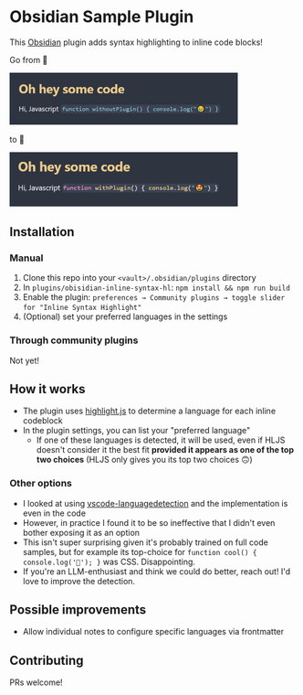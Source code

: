 # Obsidian Sample Plugin

This [Obsidian](https://obsidian.md) plugin adds syntax highlighting to inline code blocks!

Go from 🥱

[<img src="./without-plugin.png" width="400" alt="meh" />](./without-plugin.png)

to 💅

[<img src="./with-plugin.png" width="400" alt="wow" />](./with-plugin.png)

## Installation

### Manual

1. Clone this repo into your `<vault>/.obsidian/plugins` directory
2. In `plugins/obisidian-inline-syntax-hl`: `npm install && npm run build`
3. Enable the plugin: `preferences → Community plugins → toggle slider for "Inline Syntax Highlight"`
4. (Optional) set your preferred languages in the settings

### Through community plugins

Not yet!

## How it works

- The plugin uses [highlight.js](https://highlightjs.readthedocs.io/en/latest/supported-languages.html) to determine a language for each inline codeblock
- In the plugin settings, you can list your "preferred language"
  - If one of these languages is detected, it will be used, even if HLJS doesn't consider it the best fit **provided it appears as one of the top two choices** (HLJS only gives you its top two choices 🙃)

### Other options

- I looked at using [vscode-languagedetection](https://github.com/microsoft/vscode-languagedetection) and the implementation is even in the code
- However, in practice I found it to be so ineffective that I didn't even bother exposing it as an option
- This isn't super surprising given it's probably trained on full code samples, but for example its top-choice for `function cool() { console.log('🍉'); }` was CSS. Disappointing.
- If you're an LLM-enthusiast and think we could do better, reach out! I'd love to improve the detection.

## Possible improvements

- Allow individual notes to configure specific languages via frontmatter

## Contributing

PRs welcome!
